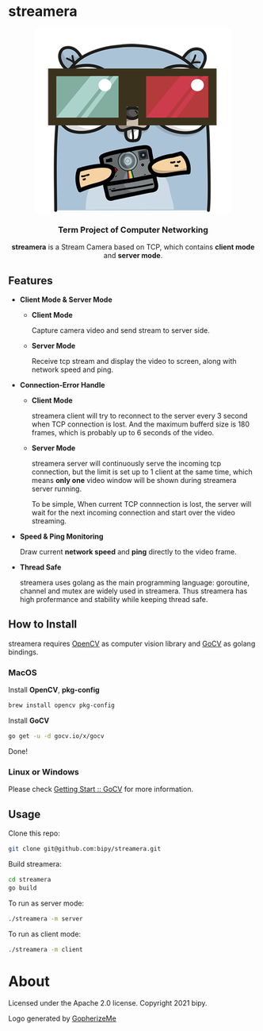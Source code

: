 # streamera

<p align="center">

<img src="resources/logo.png"/>

<h3 align="center">Term Project of Computer Networking</h3>

<div align="center">

**streamera** is a Stream Camera based on TCP, which contains **client mode** and **server mode**.

</div></p>

## Features

- **Client Mode & Server Mode**

    - **Client Mode**

        Capture camera video and send stream to server side.

    - **Server Mode** 

        Receive tcp stream and display the video to screen, along with network speed and ping.

- **Connection-Error Handle**

    - **Client Mode**

        streamera client will try to reconnect to the server every 3 second when TCP connection is lost. And the maximum bufferd size is 180 frames, which is probably up to 6 seconds of the video.

    - **Server Mode**

        streamera server will continuously serve the incoming tcp connection, but the limit is set up to 1 client at the same time, which means **only one** video window will be shown during streamera server running. 

        To be simple, When current TCP connnection is lost, the server will wait for the next  incoming connection and start over the video streaming.

- **Speed & Ping Monitoring**

    Draw current **network speed** and **ping** directly to the video frame.

- **Thread Safe**

    streamera uses golang as the main programming language: goroutine, channel and mutex are widely used in streamera. Thus streamera has high profermance and stability while keeping thread safe.

## How to Install

streamera requires [OpenCV](https://opencv.org/) as computer vision library and [GoCV](https://github.com/hybridgroup/gocv) as golang bindings.

### MacOS

Install **OpenCV**, **pkg-config**

```bash
brew install opencv pkg-config
```

Install **GoCV**

```bash
go get -u -d gocv.io/x/gocv
```

Done!

### Linux or Windows

Please check [Getting Start :: GoCV](https://gocv.io/getting-started/) for more information.



## Usage

Clone this repo:

```bash
git clone git@github.com:bipy/streamera.git
```

Build streamera:

```bash
cd streamera
go build
```

To run as server mode:

```bash
./streamera -m server
```

To run as client mode:

```bash
./streamera -m client
```



# About

Licensed under the Apache 2.0 license. Copyright 2021 bipy.

Logo generated by [GopherizeMe](https://gopherize.me/)

